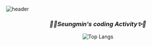 ![header](https://capsule-render.vercel.app/api?type=waving&color=0:F7CAC9,100:92A8D1&height=300&section=header&text=Seungmin's%20GitHub&fontColor=FFF5EE&animation=twinkling&fontSize=70)

<!--
**Seungmin903/Seungmin903** is a ✨ _special_ ✨ repository because its `README.md` (this file) appears on your GitHub profile.

Here are some ideas to get you started:

- 🔭 I’m currently working on ...
- 🌱 I’m currently learning ...
- 👯 I’m looking to collaborate on ...
- 🤔 I’m looking for help with ...
- 💬 Ask me about ...
- 📫 How to reach me: ...
- 😄 Pronouns: ...
- ⚡ Fun fact: ...
-->

<div align="center">

  ### _💎✨Seungmin's coding Activity✨💎_

 ![Top Langs](https://github-readme-stats.vercel.app/api/top-langs/?username=seungmin903&layout=compact)
